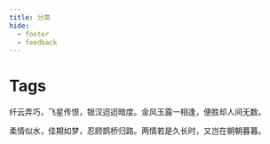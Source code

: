 ```yaml
---
title: 分类
hide:
  - footer
  - feedback
---
```

<!-- # Tags -->
# Tags
纤云弄巧，飞星传恨，银汉迢迢暗度。金风玉露一相逢，便胜却人间无数。


柔情似水，佳期如梦，忍顾鹊桥归路。两情若是久长时，又岂在朝朝暮暮。

<!-- material/tags -->


